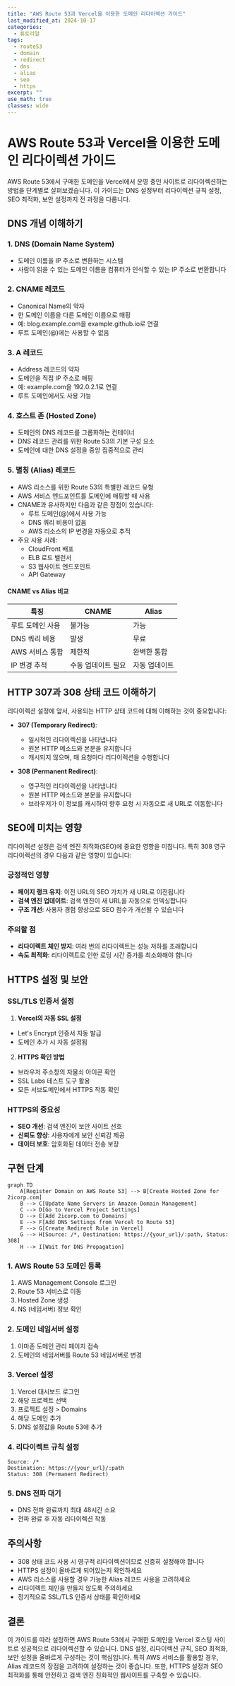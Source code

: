 ```yaml
---
title: "AWS Route 53과 Vercel을 이용한 도메인 리다이렉션 가이드"
last_modified_at: 2024-10-17
categories:
  - 튜토리얼
tags:
  - route53
  - domain
  - redirect
  - dns
  - alias
  - seo
  - https
excerpt: ""
use_math: true
classes: wide
---
```


# AWS Route 53과 Vercel을 이용한 도메인 리다이렉션 가이드

AWS Route 53에서 구매한 도메인을 Vercel에서 운영 중인 사이트로 리다이렉션하는 방법을 단계별로 살펴보겠습니다. 이 가이드는 DNS 설정부터 리다이렉션 규칙 설정, SEO 최적화, 보안 설정까지 전 과정을 다룹니다.

## DNS 개념 이해하기

### 1. DNS (Domain Name System)
- 도메인 이름을 IP 주소로 변환하는 시스템
- 사람이 읽을 수 있는 도메인 이름을 컴퓨터가 인식할 수 있는 IP 주소로 변환합니다

### 2. CNAME 레코드
- Canonical Name의 약자
- 한 도메인 이름을 다른 도메인 이름으로 매핑
- 예: blog.example.com을 example.github.io로 연결
- 루트 도메인(@)에는 사용할 수 없음

### 3. A 레코드
- Address 레코드의 약자
- 도메인을 직접 IP 주소로 매핑
- 예: example.com을 192.0.2.1로 연결
- 루트 도메인에서도 사용 가능

### 4. 호스트 존 (Hosted Zone)
- 도메인의 DNS 레코드를 그룹화하는 컨테이너
- DNS 레코드 관리를 위한 Route 53의 기본 구성 요소
- 도메인에 대한 DNS 설정을 중앙 집중적으로 관리

### 5. 별칭 (Alias) 레코드
- AWS 리소스를 위한 Route 53의 특별한 레코드 유형
- AWS 서비스 엔드포인트를 도메인에 매핑할 때 사용
- CNAME과 유사하지만 다음과 같은 장점이 있습니다:
  - 루트 도메인(@)에서 사용 가능
  - DNS 쿼리 비용이 없음
  - AWS 리소스의 IP 변경을 자동으로 추적
- 주요 사용 사례:
  - CloudFront 배포
  - ELB 로드 밸런서
  - S3 웹사이트 엔드포인트
  - API Gateway

#### CNAME vs Alias 비교
특징 | CNAME | Alias
---|---|---
루트 도메인 사용 | 불가능 | 가능
DNS 쿼리 비용 | 발생 | 무료
AWS 서비스 통합 | 제한적 | 완벽한 통합
IP 변경 추적 | 수동 업데이트 필요 | 자동 업데이트

## HTTP 307과 308 상태 코드 이해하기

리다이렉션 설정에 앞서, 사용되는 HTTP 상태 코드에 대해 이해하는 것이 중요합니다:

- **307 (Temporary Redirect)**:
  - 일시적인 리다이렉션을 나타냅니다
  - 원본 HTTP 메소드와 본문을 유지합니다
  - 캐시되지 않으며, 매 요청마다 리다이렉션을 수행합니다

- **308 (Permanent Redirect)**:
  - 영구적인 리다이렉션을 나타냅니다
  - 원본 HTTP 메소드와 본문을 유지합니다
  - 브라우저가 이 정보를 캐시하여 향후 요청 시 자동으로 새 URL로 이동합니다


## SEO에 미치는 영향

리다이렉션 설정은 검색 엔진 최적화(SEO)에 중요한 영향을 미칩니다. 특히 308 영구 리다이렉션의 경우 다음과 같은 영향이 있습니다:

### 긍정적인 영향
- **페이지 랭크 유지**: 이전 URL의 SEO 가치가 새 URL로 이전됩니다
- **검색 엔진 업데이트**: 검색 엔진이 새 URL을 자동으로 인덱싱합니다
- **구조 개선**: 사용자 경험 향상으로 SEO 점수가 개선될 수 있습니다

### 주의할 점
- **리다이렉트 체인 방지**: 여러 번의 리다이렉트는 성능 저하를 초래합니다
- **속도 최적화**: 리다이렉트로 인한 로딩 시간 증가를 최소화해야 합니다

## HTTPS 설정 및 보안

### SSL/TLS 인증서 설정
1. **Vercel의 자동 SSL 설정**
  - Let's Encrypt 인증서 자동 발급
  - 도메인 추가 시 자동 설정됨

2. **HTTPS 확인 방법**
  - 브라우저 주소창의 자물쇠 아이콘 확인
  - SSL Labs 테스트 도구 활용
  - 모든 서브도메인에서 HTTPS 작동 확인

### HTTPS의 중요성
- **SEO 개선**: 검색 엔진이 보안 사이트 선호
- **신뢰도 향상**: 사용자에게 보안 신뢰감 제공
- **데이터 보호**: 암호화된 데이터 전송 보장

## 구현 단계

```mermaid
graph TD
    A[Register Domain on AWS Route 53] --> B[Create Hosted Zone for 2icorp.com]
    B --> C[Update Name Servers in Amazon Domain Management]
    C --> D[Go to Vercel Project Settings]
    D --> E[Add 2icorp.com to Domains]
    E --> F[Add DNS Settings from Vercel to Route 53]
    F --> G[Create Redirect Rule in Vercel]
    G --> H[Source: /*, Destination: https://{your_url}/:path, Status: 308]
    H --> I[Wait for DNS Propagation]
```

### 1. AWS Route 53 도메인 등록
1. AWS Management Console 로그인
2. Route 53 서비스로 이동
3. Hosted Zone 생성
4. NS (네임서버) 정보 확인

### 2. 도메인 네임서버 설정
1. 아마존 도메인 관리 페이지 접속
2. 도메인의 네임서버를 Route 53 네임서버로 변경

### 3. Vercel 설정
1. Vercel 대시보드 로그인
2. 해당 프로젝트 선택
3. 프로젝트 설정 > Domains
4. 해당 도메인 추가
5. DNS 설정값을 Route 53에 추가

### 4. 리다이렉트 규칙 설정
```plaintext
Source: /*
Destination: https://{your_url}/:path
Status: 308 (Permanent Redirect)
```

### 5. DNS 전파 대기
- DNS 전파 완료까지 최대 48시간 소요
- 전파 완료 후 자동 리다이렉션 작동

## 주의사항
- 308 상태 코드 사용 시 영구적 리다이렉션이므로 신중히 설정해야 합니다
- HTTPS 설정이 올바르게 되어있는지 확인하세요
- AWS 리소스를 사용할 경우 가능한 Alias 레코드 사용을 고려하세요
- 리다이렉트 체인을 만들지 않도록 주의하세요
- 정기적으로 SSL/TLS 인증서 상태를 확인하세요

## 결론
이 가이드를 따라 설정하면 AWS Route 53에서 구매한 도메인을 Vercel 호스팅 사이트로 성공적으로 리다이렉션할 수 있습니다. DNS 설정, 리다이렉션 규칙, SEO 최적화, 보안 설정을 올바르게 구성하는 것이 핵심입니다. 특히 AWS 서비스를 활용할 경우, Alias 레코드의 장점을 고려하여 설정하는 것이 좋습니다. 또한, HTTPS 설정과 SEO 최적화를 통해 안전하고 검색 엔진 친화적인 웹사이트를 구축할 수 있습니다.